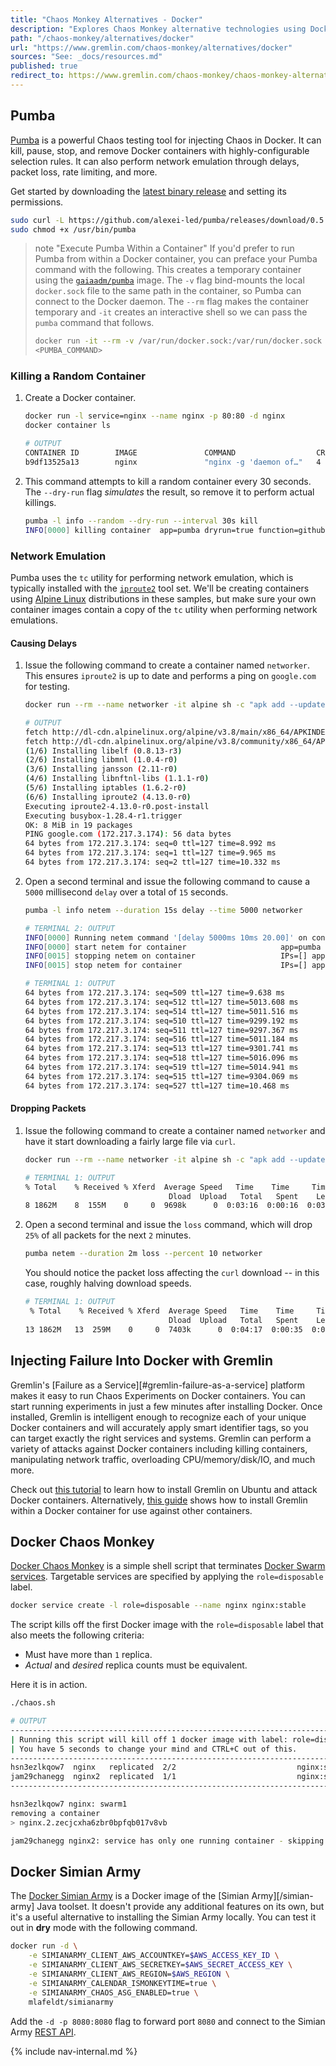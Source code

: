 ```yaml
---
title: "Chaos Monkey Alternatives - Docker"
description: "Explores Chaos Monkey alternative technologies using Docker."
path: "/chaos-monkey/alternatives/docker"
url: "https://www.gremlin.com/chaos-monkey/alternatives/docker"
sources: "See: _docs/resources.md"
published: true
redirect_to: https://www.gremlin.com/chaos-monkey/chaos-monkey-alternatives/docker/
---
```


## Pumba

[Pumba](https://github.com/alexei-led/pumba) is a powerful Chaos testing tool for injecting Chaos in Docker.  It can kill, pause, stop, and remove Docker containers with highly-configurable selection rules.  It can also perform network emulation through delays, packet loss, rate limiting, and more.

Get started by downloading the [latest binary release](https://github.com/alexei-led/pumba/releases) and setting its permissions.

```bash
sudo curl -L https://github.com/alexei-led/pumba/releases/download/0.5.2/pumba_linux_amd64 -o /usr/bin/pumba &&
sudo chmod +x /usr/bin/pumba
```

> note "Execute Pumba Within a Container"
> If you'd prefer to run Pumba from within a Docker container, you can preface your Pumba command with the following.  This creates a temporary container using the [`gaiaadm/pumba`](https://hub.docker.com/r/gaiaadm/pumba/) image.  The `-v` flag bind-mounts the local `docker.sock` file to the same path in the container, so Pumba can connect to the Docker daemon.  The `--rm` flag makes the container temporary and `-it` creates an interactive shell so we can pass the `pumba` command that follows.
> ```bash
> docker run -it --rm -v /var/run/docker.sock:/var/run/docker.sock gaiaadm/pumba \
> <PUMBA_COMMAND>
> ```

### Killing a Random Container

1. Create a Docker container.

    ```bash
    docker run -l service=nginx --name nginx -p 80:80 -d nginx
    docker container ls
    ```

    ```bash
    # OUTPUT
    CONTAINER ID        IMAGE               COMMAND                  CREATED             STATUS              PORTS                NAMES
    b9df13525a13        nginx               "nginx -g 'daemon of…"   4 minutes ago       Up 4 minutes        0.0.0.0:80->80/tcp   nginx
    ```

2. This command attempts to kill a random container every 30 seconds.  The `--dry-run` flag *simulates* the result, so remove it to perform actual killings.

    ```bash
    pumba -l info --random --dry-run --interval 30s kill
    INFO[0000] killing container  app=pumba dryrun=true function=github.com/alexei-led/pumba/pkg/container.dockerClient.KillContainer id=b9df13525a139d9a4a55a249b9cff37ba4656b72b4971fbc1f85d93058f2770d name=/nginx signal=SIGKILL source=container/client.go:115
    ```

### Network Emulation

Pumba uses the `tc` utility for performing network emulation, which is typically installed with the [`iproute2`](https://wiki.linuxfoundation.org/networking/iproute2) tool set.  We'll be creating containers using [Alpine Linux](https://alpinelinux.org/) distributions in these samples, but make sure your own container images contain a copy of the `tc` utility when performing network emulations.

#### Causing Delays

1. Issue the following command to create a container named `networker`.  This ensures `iproute2` is up to date and performs a ping on `google.com` for testing.

    ```bash
    docker run --rm --name networker -it alpine sh -c "apk add --update iproute2 && ping google.com"
    ```

    ```bash
    # OUTPUT
    fetch http://dl-cdn.alpinelinux.org/alpine/v3.8/main/x86_64/APKINDEX.tar.gz
    fetch http://dl-cdn.alpinelinux.org/alpine/v3.8/community/x86_64/APKINDEX.tar.gz
    (1/6) Installing libelf (0.8.13-r3)
    (2/6) Installing libmnl (1.0.4-r0)
    (3/6) Installing jansson (2.11-r0)
    (4/6) Installing libnftnl-libs (1.1.1-r0)
    (5/6) Installing iptables (1.6.2-r0)
    (6/6) Installing iproute2 (4.13.0-r0)
    Executing iproute2-4.13.0-r0.post-install
    Executing busybox-1.28.4-r1.trigger
    OK: 8 MiB in 19 packages
    PING google.com (172.217.3.174): 56 data bytes
    64 bytes from 172.217.3.174: seq=0 ttl=127 time=8.992 ms
    64 bytes from 172.217.3.174: seq=1 ttl=127 time=9.965 ms
    64 bytes from 172.217.3.174: seq=2 ttl=127 time=10.332 ms
    ```

2. Open a second terminal and issue the following command to cause a `5000` millisecond `delay` over a total of `15` seconds.

    ```bash
    pumba -l info netem --duration 15s delay --time 5000 networker
    ```

    ```bash
    # TERMINAL 2: OUTPUT
    INFO[0000] Running netem command '[delay 5000ms 10ms 20.00]' on container 2a4066e2865ed24464fa458982374795d62df11b0368e0886f77fc62cdc47664 for 15s  app=pumba function=github.com/alexei-led/pumba/pkg/container.dockerClient.NetemContainer source=container/client.go:220
    INFO[0000] start netem for container                     app=pumba dryrun=false function=github.com/alexei-led/pumba/pkg/container.dockerClient.startNetemContainer id=2a4066e2865ed24464fa458982374795d62df11b0368e0886f77fc62cdc47664 iface=eth0 name=/networker netem=delay 5000ms 10ms 20.00 source=container/client.go:276 tcimage=
    INFO[0015] stopping netem on container                   IPs=[] app=pumba dryrun=false function=github.com/alexei-led/pumba/pkg/container.dockerClient.StopNetemContainer id=2a4066e2865ed24464fa458982374795d62df11b0368e0886f77fc62cdc47664 iface=eth0 name=/networker source=container/client.go:240 tc-image=
    INFO[0015] stop netem for container                      IPs=[] app=pumba dryrun=false function=github.com/alexei-led/pumba/pkg/container.dockerClient.stopNetemContainer id=2a4066e2865ed24464fa458982374795d62df11b0368e0886f77fc62cdc47664 iface=eth0 name=/networker source=container/client.go:298 tcimage=
    ```

    ```bash
    # TERMINAL 1: OUTPUT
    64 bytes from 172.217.3.174: seq=509 ttl=127 time=9.638 ms
    64 bytes from 172.217.3.174: seq=512 ttl=127 time=5013.608 ms
    64 bytes from 172.217.3.174: seq=514 ttl=127 time=5011.516 ms
    64 bytes from 172.217.3.174: seq=510 ttl=127 time=9299.192 ms
    64 bytes from 172.217.3.174: seq=511 ttl=127 time=9297.367 ms
    64 bytes from 172.217.3.174: seq=516 ttl=127 time=5011.184 ms
    64 bytes from 172.217.3.174: seq=513 ttl=127 time=9301.741 ms
    64 bytes from 172.217.3.174: seq=518 ttl=127 time=5016.096 ms
    64 bytes from 172.217.3.174: seq=519 ttl=127 time=5014.941 ms
    64 bytes from 172.217.3.174: seq=515 ttl=127 time=9304.069 ms
    64 bytes from 172.217.3.174: seq=527 ttl=127 time=10.468 ms
    ```

#### Dropping Packets

1. Issue the following command to create a container named `networker` and have it start downloading a fairly large file via `curl`.

    ```bash
    docker run --rm --name networker -it alpine sh -c "apk add --update iproute2 && apk add --update curl && curl -O http://ubuntu-releases.eecs.wsu.edu/18.04.1/ubuntu-18.04.1-desktop-amd64.iso"
    ```

    ```bash
    # TERMINAL 1: OUTPUT
    % Total    % Received % Xferd  Average Speed   Time    Time     Time  Current
                                    Dload  Upload   Total   Spent    Left  Speed
    8 1862M    8  155M    0     0  9698k      0  0:03:16  0:00:16  0:03:00 11.4M
    ```

2. Open a second terminal and issue the `loss` command, which will drop `25%` of all packets for the next `2` minutes.

    ```bash
    pumba netem --duration 2m loss --percent 10 networker
    ```

    You should notice the packet loss affecting the `curl` download -- in this case, roughly halving download speeds.

    ```bash
    # TERMINAL 1: OUTPUT
     % Total    % Received % Xferd  Average Speed   Time    Time     Time  Current
                                    Dload  Upload   Total   Spent    Left  Speed
    13 1862M   13  259M    0     0  7403k      0  0:04:17  0:00:35  0:03:42 5807k
    ```

## Injecting Failure Into Docker with Gremlin

Gremlin's [Failure as a Service][#gremlin-failure-as-a-service] platform makes it easy to run Chaos Experiments on Docker containers.  You can start running experiments in just a few minutes after installing Docker.  Once installed, Gremlin is intelligent enough to recognize each of your unique Docker containers and will accurately apply smart identifier tags, so you can target exactly the right services and systems.  Gremlin can perform a variety of attacks against Docker containers including killing containers, manipulating network traffic, overloading CPU/memory/disk/IO, and much more.

Check out [this tutorial](https://help.gremlin.com/install-gremlin-docker-ubuntu-1604/) to learn how to install Gremlin on Ubuntu and attack Docker containers.  Alternatively, [this guide](https://help.gremlin.com/install-gremlin-docker-container-ubuntu-1604/) shows how to install Gremlin within a Docker container for use against other containers.

## Docker Chaos Monkey

[Docker Chaos Monkey](https://github.com/titpetric/docker-chaos-monkey) is a simple shell script that terminates [Docker Swarm](https://docs.docker.com/engine/swarm/) [services](https://docs.docker.com/engine/swarm/swarm-tutorial/deploy-service/).  Targetable services are specified by applying the `role=disposable` label.

```bash
docker service create -l role=disposable --name nginx nginx:stable
```

The script kills off the first Docker image with the `role=disposable` label that also meets the following criteria:

- Must have more than `1` replica.
- *Actual* and *desired* replica counts must be equivalent.

Here it is in action.

```bash
./chaos.sh
```

```bash
# OUTPUT
----------------------------------------------------------------------------
| Running this script will kill off 1 docker image with label: role=disposable
| You have 5 seconds to change your mind and CTRL+C out of this.
----------------------------------------------------------------------------
hsn3ezlkqow7  nginx   replicated  2/2                           nginx:stable
jam29chanegg  nginx2  replicated  1/1                           nginx:stable
----------------------------------------------------------------------------

hsn3ezlkqow7 nginx: swarm1
removing a container
> nginx.2.zecjcxha6zbr0bpfqb017v8vb

jam29chanegg nginx2: service has only one running container - skipping
```

## Docker Simian Army

The [Docker Simian Army](https://github.com/mlafeldt/docker-simianarmy) is a Docker image of the [Simian Army][/simian-army] Java toolset.  It doesn't provide any additional features on its own, but it's a useful alternative to installing the Simian Army locally.  You can test it out in **dry** mode with the following command.

```bash
docker run -d \
    -e SIMIANARMY_CLIENT_AWS_ACCOUNTKEY=$AWS_ACCESS_KEY_ID \
    -e SIMIANARMY_CLIENT_AWS_SECRETKEY=$AWS_SECRET_ACCESS_KEY \
    -e SIMIANARMY_CLIENT_AWS_REGION=$AWS_REGION \
    -e SIMIANARMY_CALENDAR_ISMONKEYTIME=true \
    -e SIMIANARMY_CHAOS_ASG_ENABLED=true \
    mlafeldt/simianarmy
```

Add the `-d -p 8080:8080` flag to forward port `8080` and connect to the Simian Army [REST API](https://github.com/Netflix/SimianArmy/wiki/REST).

{% include nav-internal.md %}